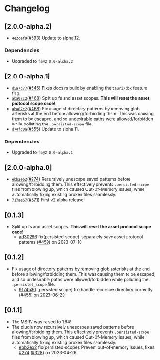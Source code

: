 # Changelog

## \[2.0.0-alpha.2]

- [`4e2cef9`](https://github.com/tauri-apps/plugins-workspace/commit/4e2cef9b702bbbb9cf4ee17de50791cb21f1b2a4)([#593](https://github.com/tauri-apps/plugins-workspace/pull/593)) Update to alpha.12.

### Dependencies

- Upgraded to `fs@2.0.0-alpha.2`

## \[2.0.0-alpha.1]

- [`d5a7c77`](https://github.com/tauri-apps/plugins-workspace/commit/d5a7c77a8d0e7912a6b07b22ed329004edd6e80b)([#545](https://github.com/tauri-apps/plugins-workspace/pull/545)) Fixes docs.rs build by enabling the `tauri/dox` feature flag.
- [`aba07c2`](https://github.com/tauri-apps/plugins-workspace/commit/aba07c27b887c1cc54026024227cb3f74c91e21a)([#468](https://github.com/tauri-apps/plugins-workspace/pull/468)) Split up fs and asset scopes. **This will reset the asset protocol scope once!**
- [`aba07c2`](https://github.com/tauri-apps/plugins-workspace/commit/aba07c27b887c1cc54026024227cb3f74c91e21a)([#468](https://github.com/tauri-apps/plugins-workspace/pull/468)) Fix usage of directory patterns by removing glob asterisks at the end before allowing/forbidding them. This was causing them to be escaped, and so undesirable paths were allowed/forbidden while polluting the `.persisted-scope` file.
- [`d74fc0a`](https://github.com/tauri-apps/plugins-workspace/commit/d74fc0a097996e90a37be8f57d50b7d1f6ca616f)([#555](https://github.com/tauri-apps/plugins-workspace/pull/555)) Update to alpha.11.

### Dependencies

- Upgraded to `fs@2.0.0-alpha.1`

## \[2.0.0-alpha.0]

- [`ebb2eb2`](https://github.com/tauri-apps/plugins-workspace/commit/ebb2eb2fe2ebfbb70530d16a983d396aa5829aa1)([#274](https://github.com/tauri-apps/plugins-workspace/pull/274)) Recursively unescape saved patterns before allowing/forbidding them. This effectively prevents `.persisted-scope` files from blowing up, which caused Out-Of-Memory issues, while automatically fixing existing broken files seamlessly.
- [`717ae67`](https://github.com/tauri-apps/plugins-workspace/commit/717ae670978feb4492fac1f295998b93f2b9347f)([#371](https://github.com/tauri-apps/plugins-workspace/pull/371)) First v2 alpha release!

## \[0.1.3]

- Split up fs and asset scopes. **This will reset the asset protocol scope once!**
  - [ad30286](https://github.com/tauri-apps/plugins-workspace/commit/ad3028646c96ed213a2f483823ffdc3c17b5fc1e) fix(persisted-scope): separately save asset protocol patterns ([#459](https://github.com/tauri-apps/plugins-workspace/pull/459)) on 2023-07-10

## \[0.1.2]

- Fix usage of directory patterns by removing glob asterisks at the end before allowing/forbidding them. This was causing them to be escaped, and so undesirable paths were allowed/forbidden while polluting the `.persisted_scope` file.
  - [9174b80](https://github.com/tauri-apps/plugins-workspace/commit/9174b808dc37154999c119fcc3f31258a9c5a3fb) \[persisted scope] fix: handle recursive directory correctly ([#455](https://github.com/tauri-apps/plugins-workspace/pull/455)) on 2023-06-29

## \[0.1.1]

- The MSRV was raised to 1.64!
- The plugin now recursively unescapes saved patterns before allowing/forbidding them. This effectively prevents `.persisted-scope` files from blowing up, which caused Out-Of-Memory issues, while automatically fixing existing broken files seamlessly.
  - [ebb2eb2](https://github.com/tauri-apps/plugins-workspace/commit/ebb2eb2fe2ebfbb70530d16a983d396aa5829aa1) fix(persisted-scope): Prevent out-of-memory issues, fixes [#274](https://github.com/tauri-apps/plugins-workspace/pull/274) ([#328](https://github.com/tauri-apps/plugins-workspace/pull/328)) on 2023-04-26
